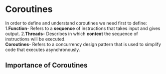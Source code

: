 # Coroutines
In order to define and understand coroutines we need first to define:<br />
1.**Function**- Refers to a **sequence** of instructions that takes input and gives output.
2.**Threads**- Describes in which **context** the sequence of instructions will be executed.<br />
**Coroutines**- Refers to a concurrency design pattern that is used to simplify code that executes asynchronously.<br />
## Importance of Coroutines

